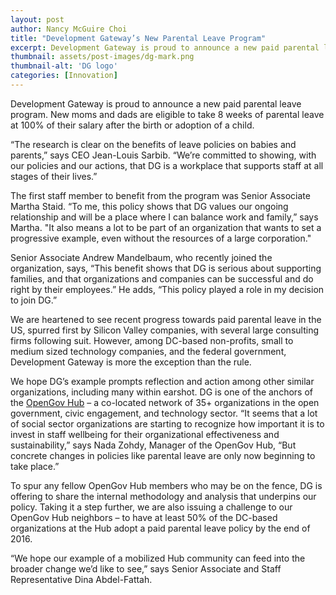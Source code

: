 ```yaml
---
layout: post
author: Nancy McGuire Choi
title: "Development Gateway’s New Parental Leave Program"
excerpt: Development Gateway is proud to announce a new paid parental leave program. New moms and dads...
thumbnail: assets/post-images/dg-mark.png
thumbnail-alt: 'DG logo'
categories: [Innovation]
---
```


Development Gateway is proud to announce a new paid parental leave program. New moms and dads are eligible to take 8 weeks of parental leave at 100% of their salary after the birth or adoption of a child.
 
“The research is clear on the benefits of leave policies on babies and parents,” says CEO Jean-Louis Sarbib. “We’re committed to showing, with our policies and our actions, that DG is a workplace that supports staff at all stages of their lives.”  

The first staff member to benefit from the program was Senior Associate Martha Staid. “To me, this policy shows that DG values our ongoing relationship and will be a place where I can balance work and family,” says Martha. "It also means a lot to be part of an organization that wants to set a progressive example, even without the resources of a large corporation."

Senior Associate Andrew Mandelbaum, who recently joined the organization, says, “This benefit shows that DG is serious about supporting families, and that organizations and companies can be successful and do right by their employees.” He adds, “This policy played a role in my decision to join DG.”

We are heartened to see recent progress towards paid parental leave in the US, spurred first by Silicon Valley companies, with several large consulting firms following suit. However, among DC-based non-profits, small to medium sized technology companies, and the federal government, Development Gateway is more the exception than the rule. 
 
We hope DG’s example prompts reflection and action among other similar organizations, including many within earshot. DG is one of the anchors of the [OpenGov Hub](www.opengovhub.org) – a co-located network of 35+ organizations in the open government, civic engagement, and technology sector. “It seems that a lot of social sector organizations are starting to recognize how important it is to invest in staff wellbeing for their organizational effectiveness and sustainability,” says Nada Zohdy, Manager of the OpenGov Hub, “But concrete changes in policies like parental leave are only now beginning to take place.”

To spur any fellow OpenGov Hub members who may be on the fence, DG is offering to share the internal methodology and analysis that underpins our policy. Taking it a step further, we are also issuing a challenge to our OpenGov Hub neighbors – to have at least 50% of the DC-based organizations at the Hub adopt a paid parental leave policy by the end of 2016.

“We hope our example of a mobilized Hub community can feed into the broader change we’d like to see,” says Senior Associate and Staff Representative Dina Abdel-Fattah. 
